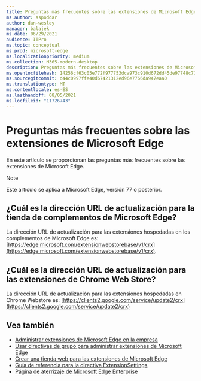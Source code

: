 ```yaml
---
title: Preguntas más frecuentes sobre las extensiones de Microsoft Edge
ms.author: aspoddar
author: dan-wesley
manager: balajek
ms.date: 06/29/2021
audience: ITPro
ms.topic: conceptual
ms.prod: microsoft-edge
ms.localizationpriority: medium
ms.collection: M365-modern-desktop
description: Preguntas más frecuentes sobre las extensiones de Microsoft Edge
ms.openlocfilehash: 14256cf63c05e772f977753dca973c910d672dd45de97748c7148a405f2062a7
ms.sourcegitcommit: d44c0997ffe40d67421312ed96e7766da947eaa0
ms.translationtype: MT
ms.contentlocale: es-ES
ms.lasthandoff: 08/05/2021
ms.locfileid: "11726743"
---
```

# <a name="faq-for-microsoft-edge-extensions"></a>Preguntas más frecuentes sobre las extensiones de Microsoft Edge

En este artículo se proporcionan las preguntas más frecuentes sobre las extensiones de Microsoft Edge.

> [!NOTE]
> Este artículo se aplica a Microsoft Edge, versión 77 o posterior.

## <a name="what-is-the-update-url-for-the-microsoft-edge-add-ons-store"></a>¿Cuál es la dirección URL de actualización para la tienda de complementos de Microsoft Edge?

La dirección URL de actualización para las extensiones hospedadas en los complementos de Microsoft Edge es: [https://edge.microsoft.com/extensionwebstorebase/v1/crx](https://edge.microsoft.com/extensionwebstorebase/v1/crx).

## <a name="what-is-the-update-url-for-chrome-web-store-extensions"></a>¿Cuál es la dirección URL de actualización para las extensiones de Chrome Web Store?

La dirección URL de actualización para las extensiones hospedadas en Chrome Webstore es: [https://clients2.google.com/service/update2/crx](https://clients2.google.com/service/update2/crx)

## <a name="see-also"></a>Vea también

- [Administrar extensiones de Microsoft Edge en la empresa](microsoft-edge-manage-extensions.md)
- [Usar directivas de grupo para administrar extensiones de Microsoft Edge](microsoft-edge-manage-extensions-policies.md)
- [Crear una tienda web para las extensiones de Microsoft Edge](microsoft-edge-manage-extensions-webstore.md)
- [Guía de referencia para la directiva ExtensionSettings](microsoft-edge-manage-extensions-ref-guide.md)
- [Página de aterrizaje de Microsoft Edge Enterprise](https://aka.ms/EdgeEnterprise)
